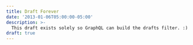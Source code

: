 ```yaml
---
title: Draft Forever
date: '2013-01-06T05:00:00-05:00'
description: >-
  This draft exists solely so GraphQL can build the drafts filter. :)
draft: true
---
```

